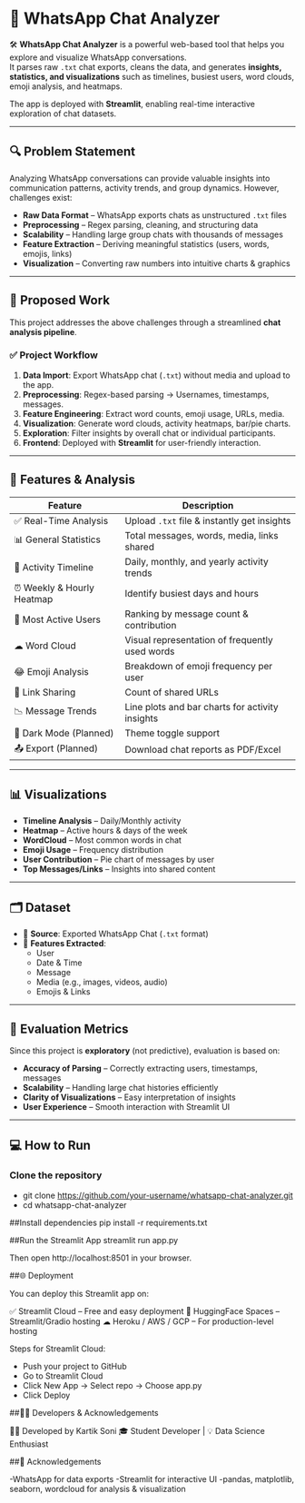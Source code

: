 # 📱 WhatsApp Chat Analyzer  

🛠 **WhatsApp Chat Analyzer** is a powerful web-based tool that helps you explore and visualize WhatsApp conversations.  
It parses raw `.txt` chat exports, cleans the data, and generates **insights, statistics, and visualizations** such as timelines, busiest users, word clouds, emoji analysis, and heatmaps.  

The app is deployed with **Streamlit**, enabling real-time interactive exploration of chat datasets.  

---

## 🔍 Problem Statement  

Analyzing WhatsApp conversations can provide valuable insights into communication patterns, activity trends, and group dynamics. However, challenges exist:  

- **Raw Data Format** – WhatsApp exports chats as unstructured `.txt` files  
- **Preprocessing** – Regex parsing, cleaning, and structuring data  
- **Scalability** – Handling large group chats with thousands of messages  
- **Feature Extraction** – Deriving meaningful statistics (users, words, emojis, links)  
- **Visualization** – Converting raw numbers into intuitive charts & graphics  

---

## 🚀 Proposed Work  

This project addresses the above challenges through a streamlined **chat analysis pipeline**.  

### ✅ Project Workflow  
1. **Data Import**: Export WhatsApp chat (`.txt`) without media and upload to the app.  
2. **Preprocessing**: Regex-based parsing → Usernames, timestamps, messages.  
3. **Feature Engineering**: Extract word counts, emoji usage, URLs, media.  
4. **Visualization**: Generate word clouds, activity heatmaps, bar/pie charts.  
5. **Exploration**: Filter insights by overall chat or individual participants.  
6. **Frontend**: Deployed with **Streamlit** for user-friendly interaction.  

---

## 🧠 Features & Analysis  

| Feature | Description |  
|---------|-------------|  
| ✅ Real-Time Analysis | Upload `.txt` file & instantly get insights |  
| 📊 General Statistics | Total messages, words, media, links shared |  
| 📅 Activity Timeline | Daily, monthly, and yearly activity trends |  
| ⏰ Weekly & Hourly Heatmap | Identify busiest days and hours |  
| 👥 Most Active Users | Ranking by message count & contribution |  
| ☁ Word Cloud | Visual representation of frequently used words |  
| 😂 Emoji Analysis | Breakdown of emoji frequency per user |  
| 🔗 Link Sharing | Count of shared URLs |  
| 📉 Message Trends | Line plots and bar charts for activity insights |  
| 🌙 Dark Mode (Planned) | Theme toggle support |  
| 📤 Export (Planned) | Download chat reports as PDF/Excel |  

---

## 📊 Visualizations  

- **Timeline Analysis** – Daily/Monthly activity  
- **Heatmap** – Active hours & days of the week  
- **WordCloud** – Most common words in chat  
- **Emoji Usage** – Frequency distribution  
- **User Contribution** – Pie chart of messages by user  
- **Top Messages/Links** – Insights into shared content  

---

## 🗂 Dataset  

- 📁 **Source**: Exported WhatsApp Chat (`.txt` format)  
- 🔢 **Features Extracted**:  
  - User  
  - Date & Time  
  - Message  
  - Media (e.g., images, videos, audio)  
  - Emojis & Links  

---

## 🔬 Evaluation Metrics  

Since this project is **exploratory** (not predictive), evaluation is based on:  

- **Accuracy of Parsing** – Correctly extracting users, timestamps, messages  
- **Scalability** – Handling large chat histories efficiently  
- **Clarity of Visualizations** – Easy interpretation of insights  
- **User Experience** – Smooth interaction with Streamlit UI  

---

## 💻 How to Run  

### Clone the repository  
- git clone https://github.com/your-username/whatsapp-chat-analyzer.git
- cd whatsapp-chat-analyzer

##Install dependencies
pip install -r requirements.txt

##Run the Streamlit App
streamlit run app.py


Then open http://localhost:8501 in your browser.

##🌐 Deployment

You can deploy this Streamlit app on:

✅ Streamlit Cloud – Free and easy deployment
🔁 HuggingFace Spaces – Streamlit/Gradio hosting
☁ Heroku / AWS / GCP – For production-level hosting

Steps for Streamlit Cloud:

- Push your project to GitHub
- Go to Streamlit Cloud
- Click New App → Select repo → Choose app.py
- Click Deploy

##👩‍💻 Developers & Acknowledgements

👨‍💻 Developed by Kartik Soni
🎓 Student Developer | 💡 Data Science Enthusiast

##🙏 Acknowledgements

-WhatsApp for data exports
-Streamlit for interactive UI
-pandas, matplotlib, seaborn, wordcloud for analysis & visualization
